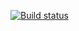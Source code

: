 [![Build status](https://ci.appveyor.com/api/projects/status/fohe0monk3wn30do?svg=true)](https://ci.appveyor.com/project/Slava-Slava/1-4)